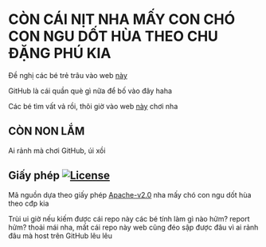 # CÒN CÁI NỊT NHA MẤY CON CHÓ CON NGU DỐT HÙA THEO CHU ĐẶNG PHÚ KIA

Đề nghị các bé trẻ trâu vào web [này](https://dmchudangphu.ml)

GitHub là cái quần què gì nữa để bố vào đây haha

Các bé tìm vất vả rồi, thôi giờ vào web [này](https://dmchudangphu.ml) chơi nha

## CÒN NON LẮM

Ai rảnh mà chơi GitHub, úi xồi

## Giấy phép [![License](https://img.shields.io/badge/License-Apache_2.0-blue.svg)](LICENSE)

Mã nguồn dựa theo giấy phép [Apache-v2.0](LICENSE) nha mấy chó con ngu dốt hùa theo cđp kia

Trùi ui giờ nếu kiếm được cái repo này các bé tính làm gì nào hửm? report hửm? thoải mái nha, mất cái repo này web cũng đéo sập được đâu vì ai rảnh đâu mà host trên GitHub lêu lêu
